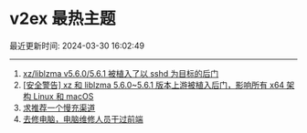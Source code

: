 # v2ex 最热主题

最近更新时间: 2024-03-30 16:02:49

--- 
1. [xz/liblzma v5.6.0/5.6.1 被植入了以 sshd 为目标的后门](https://www.v2ex.com/t/1028287) 
2. [[安全警告] xz 和 liblzma 5.6.0~5.6.1 版本上游被植入后门，影响所有 x64 架构 Linux 和 macOS](https://www.v2ex.com/t/1028288) 
3. [求推荐一个慢充渠道](https://www.v2ex.com/t/1028309) 
4. [去修电脑，电脑维修人员干过前端](https://www.v2ex.com/t/1028319) 
